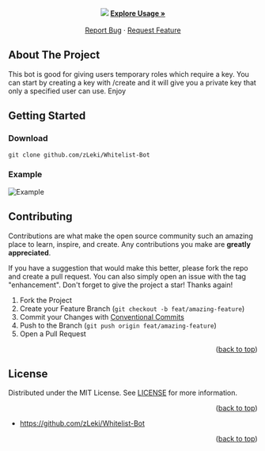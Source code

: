 <div id="top"></div>

<!-- PROJECT SHIELDS -->


<!-- ![Visitors](https://estruyf-github.azurewebsites.net/api/VisitorHit?user=wst24365888&repo=ez4o/convert-json-cli&countColor=rgb(0,%20126,%20198)) -->

<br />

<!-- ![Whitelistbot](https://i.imgur.com/BCn6sIB.png) -->

<!-- PROJECT LOGO -->
<br />
<div align="center">
<p align="center">
    <img src="https://i.imgur.com/BCn6sIB.png">
    <a href="https://github.com/zLeki/Whitelist-Bot#usage"><strong>Explore Usage »</strong></a>
    <br />
    <br />
    <a href="https://github.com/zLeki/Whitelist-Bot/issues">Report Bug</a>
    ·
    <a href="https://github.com/zLeki/Whitelist-Bot/issues">Request Feature</a>
  </p>
</div>



<!-- ABOUT THE PROJECT -->

## About The Project


This bot is good for giving users temporary roles which require a key. You can start by creating a key with /create and it will give you a private key that only a specified user can use. Enjoy



<!-- GETTING STARTED -->

## Getting Started

### Download

`git clone github.com/zLeki/Whitelist-Bot`
### Example
![Example](https://cdn.discordapp.com/attachments/935264163343781932/954797891279528026/Screen_Shot_2022-03-19_at_1.45.53_PM.png)

## Contributing

Contributions are what make the open source community such an amazing place to
learn, inspire, and create. Any contributions you make are **greatly
appreciated**.

If you have a suggestion that would make this better, please fork the repo and
create a pull request. You can also simply open an issue with the tag
"enhancement". Don't forget to give the project a star! Thanks again!

1. Fork the Project
2. Create your Feature Branch (`git checkout -b feat/amazing-feature`)
3. Commit your Changes with
   [Conventional Commits](https://www.conventionalcommits.org/en/v1.0.0/)
4. Push to the Branch (`git push origin feat/amazing-feature`)
5. Open a Pull Request

<p align="right">(<a href="#top">back to top</a>)</p>

<!-- LICENSE -->

## License

Distributed under the MIT License. See
[LICENSE](https://github.com/zLeki/Whitelist-Bot/blob/main/LICENSE) for more
information.

<p align="right">(<a href="#top">back to top</a>)</p>



- <https://github.com/zLeki/Whitelist-Bot>

<p align="right">(<a href="#top">back to top</a>)</p>

<!-- MARKDOWN LINKS & IMAGES -->
<!-- https://www.markdownguide.org/basic-syntax/#reference-style-links -->

